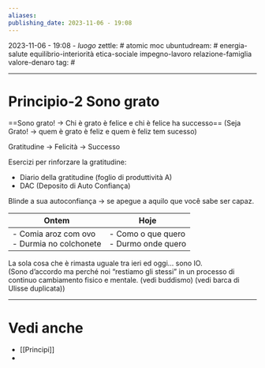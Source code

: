 ```yaml
---
aliases: 
publishing_date: 2023-11-06 - 19:08
---
```

2023-11-06 - 19:08 - *luogo*
zettle: # atomic moc
ubuntudream: # energia-salute equilibrio-interiorità etica-sociale impegno-lavoro relazione-famiglia valore-denaro 
tag: #

---
# Principio-2 Sono grato

==Sono grato! → Chi è grato è felice e chi è felice ha successo==
(Seja Grato! → quem è grato è feliz e quem è feliz tem sucesso)

Gratitudine → Felicità → Successo

Esercizi per rinforzare la gratitudine:
- Diario della gratitudine (foglio di produttività A)
- DAC (Deposito di Auto Confiança)

Blinde a sua autoconfiança → se apegue a aquilo que você sabe ser capaz.

| Ontem       | Hoje  |
|---          |---    |
| - Comia aroz com ovo <br>- Durmia no colchonete | - Como o que quero <br>- Durmo onde quero

La sola cosa che è rimasta uguale tra ieri ed oggi… sono IO.  
(Sono d’accordo ma perché noi “restiamo gli stessi” in un processo di continuo cambiamento fisico e mentale. (vedi buddismo) (vedi barca di Ulisse duplicata))



---
# Vedi anche
- [[Principi]]
- 